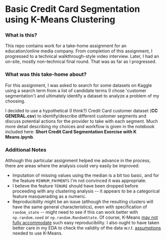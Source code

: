 # Basic Credit Card Segmentation using K-Means Clustering

### What is this?

This repo contains work for a take-home assignment for an education/online media company. From completion of this assignment, I progressed to a technical walkthrough-style video interview. Later, I had an on-site, mostly non-technical final round. That was as far as I progressed.

### What was this take-home about?

For this assignment, I was asked to search for some datasets on Kaggle using a search term from a list of candidate terms (I chose 'customer segmentation') and ultimately identify a dataset to analyze a problem of my choosing.

I decided to use a hypothetical (I think?) Credit Card customer dataset (**CC GENERAL.csv**) to identify/describe different customer segments and discuss potential actions for the provider to take with each segment. Much more detail describing my choices and workflow is given in the notebook included here: **Short Credit Card Segmentation Exercise with K Means.ipynb**.

### Additional Notes

Although this particular assignment helped me advance in the process, there are areas where the analysis could very easily be improved:

* Imputation of missing values using the median is a bit too basic, and for the feature `MINMUM_PAYMENTS` I'm not convinced it was appropriate.
* I believe the feature `TENURE` should have been dropped before proceeding with any clustering analysis -- it appears to be a categorical feature masquerading as a numeric.
* Reproducibility might be an issue (although the resulting clusters will have the same general characteristics), even with specification of `random_state` -- might need to see if this can work better with `np.random.seed` or `np.random.RandomState`. Of course, K-Means [may not fully accommodate](https://stackoverflow.com/questions/25921762/changes-of-clustering-results-after-each-time-run-in-python-scikit-learn) such easy reproducibility. I also ought to have taken better care in my EDA to check the validity of the data w.r.t. [assumptions](http://varianceexplained.org/r/kmeans-free-lunch/) needed to use K-Means.
